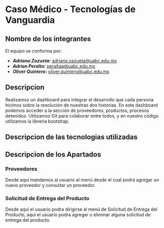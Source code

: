 # Caso Médico - Tecnologías de Vanguardia

## Nombre de los integrantes
El equipo se conforma por:
- ***Adriana Zazueta:*** adriana.zazueta@uabc.edu.mx
- ***Adrian Peralta:*** peraltaa@uabc.edu.mx
- ***Oliver Quintero:*** oliver.quintero@uabc.edu.mx

## Descripcion

Realizamos un dashboard para integrar el desarrollo que cada persona hicimos sobre la resolución de nuestras dos historias. En este dashboard podemos acceder a la sección de proveedores, productos, procesos detenidos.
Utilizamos Git para colaborar entre todos, y en nuestro código utilizamos la libreria bootstrap.

## Descripcion de las tecnologias utilizadas


## Descripcion de los Apartados

### Proveedores

Desde aquí mandamos al usuario al menú desde el cual podrá agregar un nuevo proveedor y consultar un proveedor.

### Solicitud de Entrega del Producto

Desde aquí el usuario podra dirigirse al menú de Solicitud de Entrega del Producto, aqui el usuario podra agregar o eliminar alguna solicitud de entrega del producto.
